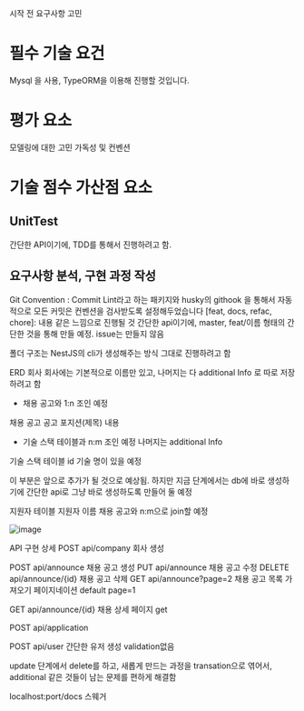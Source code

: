 시작 전 요구사항 고민

# 필수 기술 요건

Mysql 을 사용, TypeORM을 이용해 진행할 것입니다.

# 평가 요소

모델링에 대한 고민
가독성 및 컨벤션

# 기술 점수 가산점 요소

## UnitTest

간단한 API이기에, TDD를 통해서 진행하려고 함.

## 요구사항 분석, 구현 과정 작성

Git Convention : Commit Lint라고 하는 패키지와 husky의 githook 을 통해서 자동적으로 모든 커밋은 컨벤션을 검사받도록 설정해두었습니다
\[feat, docs, refac, chore]: 내용
같은 느낌으로 진행될 것
간단한 api이기에, master, feat/이름 형태의 간단한 것을 통해 만들 예정.
issue는 만들지 않음

폴더 구조는 NestJS의 cli가 생성해주는 방식 그대로 진행하려고 함

ERD
회사
회사에는 기본적으로 이름만 있고, 나머지는 다 additional Info 로 따로 저장하려고 함

- 채용 공고와 1:n 조인 예정

채용 공고
공고 포지션(제목)
내용

- 기술 스택 테이블과 n:m 조인 예정
  나머지는 additional Info

기술 스택 테이블
id
기술 명이 있을 예정

이 부분은 앞으로 추가가 될 것으로 예상됨. 하지만 지금 단계에서는 db에 바로 생성하기에
간단한 api로 그냥 바로 생성하도록 만들어 둘 예정

지원자 테이블
지원자 이름
채용 공고와 n:m으로 join할 예정

![image](https://user-images.githubusercontent.com/80899085/195551139-f4c5e16b-5b22-4e9a-9305-67d43fb24f16.png)

API 구현 상세
POST api/company 회사 생성

POST api/announce 채용 공고 생성
PUT api/announce 채용 공고 수정
DELETE api/announce/{id} 채용 공고 삭제
GET api/announce?page=2 채용 공고 목록 가져오기 페이지네이션 default page=1

GET api/announce/{id} 채용 상세 페이지 get

POST api/application

POST api/user 간단한 유저 생성 validation없음

update 단계에서 delete를 하고, 새롭게 만드는 과정을 transation으로 엮어서, additional 같은 것들이 남는 문제를 편하게 해결함

localhost:port/docs 스웨거
